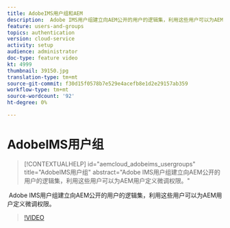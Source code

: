 ```yaml
---
title: AdobeIMS用户组和AEM
description:  Adobe IMS用户组建立向AEM公开的用户的逻辑集，利用这些用户可以为AEM用户定义微调权限。
feature: users-and-groups
topics: authentication
version: cloud-service
activity: setup
audience: administrator
doc-type: feature video
kt: 4999
thumbnail: 39150.jpg
translation-type: tm+mt
source-git-commit: f30d15f0578b7e529e4acefb8e1d2e29157ab359
workflow-type: tm+mt
source-wordcount: '92'
ht-degree: 0%

---
```



# AdobeIMS用户组

>[!CONTEXTUALHELP]
>id="aemcloud_adobeims_usergroups"
>title="AdobeIMS用户组"
>abstract="Adobe IMS用户组建立向AEM公开的用户的逻辑集，利用这些用户可以为AEM用户定义微调权限。"

 Adobe IMS用户组建立向AEM公开的用户的逻辑集，利用这些用户可以为AEM用户定义微调权限。

>[!VIDEO](https://video.tv.adobe.com/v/39150/?quality=12&learn=on)
